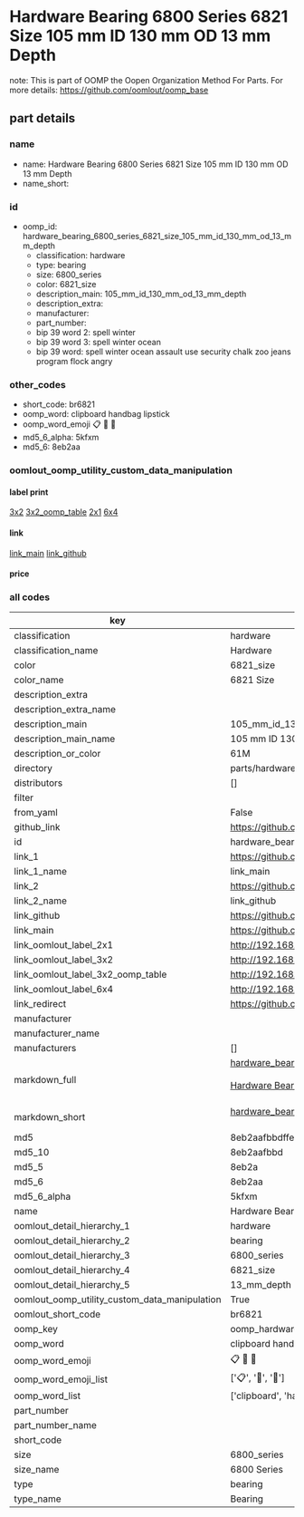 # Hardware Bearing 6800 Series 6821 Size 105 mm ID 130 mm OD 13 mm Depth  

note: This is part of OOMP the Oopen Organization Method For Parts. For more details: https://github.com/oomlout/oomp_base

##  part details
  







### name
* name: Hardware Bearing 6800 Series 6821 Size 105 mm ID 130 mm OD 13 mm Depth
* name_short: 
### id
* oomp_id: hardware_bearing_6800_series_6821_size_105_mm_id_130_mm_od_13_mm_depth
  * classification: hardware
  * type: bearing
  * size: 6800_series
  * color: 6821_size
  * description_main: 105_mm_id_130_mm_od_13_mm_depth
  * description_extra: 
  * manufacturer: 
  * part_number: 
  * bip 39 word 2: spell winter
  * bip 39 word 3: spell winter ocean
  * bip 39 word: spell winter ocean assault use security chalk zoo jeans program flock angry

### other_codes
* short_code: br6821
* oomp_word: clipboard handbag lipstick
* oomp_word_emoji :clipboard: :handbag: :lipstick:
* md5_6_alpha: 5kfxm
* md5_6: 8eb2aa






### oomlout_oomp_utility_custom_data_manipulation
#### label print
[3x2](http://192.168.1.245:1112/?label=oomp%205kfxm)
[3x2_oomp_table](http://192.168.1.108:1112/?label=oomp%205kfxm)
[2x1](http://192.168.1.242:1112/?label=oomp%205kfxm)
[6x4](http://192.168.1.55:1112/?label=oomp%205kfxm)    

#### link

[link_main](https://github.com/oomlout/oomlout_oomp_version_1_messy/tree/main/parts/hardware_bearing_6800_series_6821_size_105_mm_id_130_mm_od_13_mm_depth) [link_github](https://github.com/oomlout/oomlout_oomp_version_1_messy/tree/main/parts/hardware_bearing_6800_series_6821_size_105_mm_id_130_mm_od_13_mm_depth)                             

#### price







### all codes 
| key | value |  
| --- | --- |  
| classification | hardware |  
| classification_name | Hardware |  
| color | 6821_size |  
| color_name | 6821 Size |  
| description_extra |  |  
| description_extra_name |  |  
| description_main | 105_mm_id_130_mm_od_13_mm_depth |  
| description_main_name | 105 mm ID 130 mm OD 13 mm Depth |  
| description_or_color | 61M |  
| directory | parts/hardware_bearing_6800_series_6821_size_105_mm_id_130_mm_od_13_mm_depth |  
| distributors | [] |  
| filter |  |  
| from_yaml | False |  
| github_link | https://github.com/oomlout/oomlout_oomp_part_src/tree/main/parts/hardware_bearing_6800_series_6821_size_105_mm_id_130_mm_od_13_mm_depth |  
| id | hardware_bearing_6800_series_6821_size_105_mm_id_130_mm_od_13_mm_depth |  
| link_1 | https://github.com/oomlout/oomlout_oomp_version_1_messy/tree/main/parts/hardware_bearing_6800_series_6821_size_105_mm_id_130_mm_od_13_mm_depth |  
| link_1_name | link_main |  
| link_2 | https://github.com/oomlout/oomlout_oomp_version_1_messy/tree/main/parts/hardware_bearing_6800_series_6821_size_105_mm_id_130_mm_od_13_mm_depth |  
| link_2_name | link_github |  
| link_github | https://github.com/oomlout/oomlout_oomp_version_1_messy/tree/main/parts/hardware_bearing_6800_series_6821_size_105_mm_id_130_mm_od_13_mm_depth |  
| link_main | https://github.com/oomlout/oomlout_oomp_version_1_messy/tree/main/parts/hardware_bearing_6800_series_6821_size_105_mm_id_130_mm_od_13_mm_depth |  
| link_oomlout_label_2x1 | http://192.168.1.242:1112/?label=oomp%205kfxm |  
| link_oomlout_label_3x2 | http://192.168.1.245:1112/?label=oomp%205kfxm |  
| link_oomlout_label_3x2_oomp_table | http://192.168.1.108:1112/?label=oomp%205kfxm |  
| link_oomlout_label_6x4 | http://192.168.1.55:1112/?label=oomp%205kfxm |  
| link_redirect | https://github.com/oomlout/oomlout_oomp_version_1_messy/tree/main/parts/hardware_bearing_6800_series_6821_size_105_mm_id_130_mm_od_13_mm_depth |  
| manufacturer |  |  
| manufacturer_name |  |  
| manufacturers | [] |  
| markdown_full | [hardware_bearing_6800_series_6821_size_105_mm_id_130_mm_od_13_mm_depth](none)<br>[](none)<br>[Hardware Bearing 6800 Series 6821 Size 105 Mm Id 130 Mm Od 13 Mm Depth](none)<br><br> |  
| markdown_short | [hardware_bearing_6800_series_6821_size_105_mm_id_130_mm_od_13_mm_depth](none)<br><br> |  
| md5 | 8eb2aafbbdffe4bf0b77d0d931ff0689 |  
| md5_10 | 8eb2aafbbd |  
| md5_5 | 8eb2a |  
| md5_6 | 8eb2aa |  
| md5_6_alpha | 5kfxm |  
| name | Hardware Bearing 6800 Series 6821 Size 105 mm ID 130 mm OD 13 mm Depth |  
| oomlout_detail_hierarchy_1 | hardware |  
| oomlout_detail_hierarchy_2 | bearing |  
| oomlout_detail_hierarchy_3 | 6800_series |  
| oomlout_detail_hierarchy_4 | 6821_size |  
| oomlout_detail_hierarchy_5 | 13_mm_depth |  
| oomlout_oomp_utility_custom_data_manipulation | True |  
| oomlout_short_code | br6821 |  
| oomp_key | oomp_hardware_bearing_6800_series_6821_size_105_mm_id_130_mm_od_13_mm_depth |  
| oomp_word | clipboard handbag lipstick |  
| oomp_word_emoji | :clipboard: :handbag: :lipstick: |  
| oomp_word_emoji_list | [':clipboard:', ':handbag:', ':lipstick:'] |  
| oomp_word_list | ['clipboard', 'handbag', 'lipstick'] |  
| part_number |  |  
| part_number_name |  |  
| short_code |  |  
| size | 6800_series |  
| size_name | 6800 Series |  
| type | bearing |  
| type_name | Bearing |  
